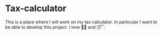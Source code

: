 # Tax-calculator
This is a place where I will work on my tax calculator.
In particular I want to be able to develop this project.
I love 🧋:pizza: and 😴:
